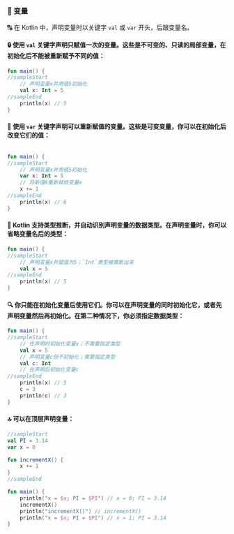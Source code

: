 ### 🔢 变量

🔠 在 Kotlin 中，声明变量时以关键字 <code>val</code> 或 <code>var</code> 开头，后跟变量名。

#### 🔒 使用 <code>val</code> 关键字声明只赋值一次的变量。这些是不可变的、只读的局部变量，在初始化后不能被重新赋予不同的值：

```kotlin
fun main() {
//sampleStart
    // 声明变量x并用值5初始化
    val x: Int = 5
//sampleEnd
    println(x) // 5
}
```

#### 🔄 使用 <code>var</code> 关键字声明可以重新赋值的变量。这些是可变变量，你可以在初始化后改变它们的值：


```kotlin

fun main() {
//sampleStart
    // 声明变量x并用值5初始化
    var x: Int = 5
    // 将新值6重新赋给变量x
    x += 1
//sampleEnd
    println(x) // 6
}
```

#### 🧩 Kotlin 支持类型推断，并自动识别声明变量的数据类型。在声明变量时，你可以省略变量名后的类型：

```kotlin
fun main() {
//sampleStart
    // 声明变量x并赋值为5；`Int`类型被推断出来
    val x = 5
//sampleEnd
    println(x) // 5
}
```

#### 🔍 你只能在初始化变量后使用它们。你可以在声明变量的同时初始化它，或者先声明变量然后再初始化。在第二种情况下，你必须指定数据类型：

```kotlin
fun main() {
//sampleStart
    // 在声明时初始化变量x；不需要指定类型
    val x = 5
    // 声明变量c但不初始化；需要指定类型
    val c: Int
    // 在声明后初始化变量c
//sampleEnd
    println(x) // 5
    c = 3
    println(c) // 3
}
```

#### 🔝 可以在顶层声明变量：

```kotlin
//sampleStart
val PI = 3.14
var x = 0

fun incrementX() {
    x += 1
}
//sampleEnd

fun main() {
    println("x = $x; PI = $PI") // x = 0; PI = 3.14
    incrementX()
    println("incrementX()") // incrementX()
    println("x = $x; PI = $PI") // x = 1; PI = 3.14
}
```

